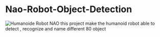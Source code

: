 # Nao-Robot-Object-Detection

![Humanoide Robot NAO]([http://lmsotfy.com/so.png](https://static.generation-robots.com/14546-product_cover/robot-humanoide-programmable-nao-v6.jpg))
this project make the humanoid robot able to detect , recognize and name different 80 object 
